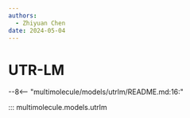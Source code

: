 ```yaml
---
authors:
  - Zhiyuan Chen
date: 2024-05-04
---
```


# UTR-LM

--8<-- "multimolecule/models/utrlm/README.md:16:"

::: multimolecule.models.utrlm
